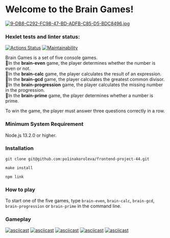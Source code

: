 # Welcome to the Brain Games!
[![9-DB8-C292-FC98-47-BD-ADFB-C85-D5-BDC8496.jpg](https://i.postimg.cc/wB5Vyw2P/9-DB8-C292-FC98-47-BD-ADFB-C85-D5-BDC8496.jpg)](https://postimg.cc/sBXSb9t9)
### Hexlet tests and linter status:
[![Actions Status](https://github.com/po1inakoroleva/frontend-project-44/workflows/hexlet-check/badge.svg)](https://github.com/po1inakoroleva/frontend-project-44/actions)
[![Maintainability](https://api.codeclimate.com/v1/badges/1be107022898a4ed2ac8/maintainability)](https://codeclimate.com/github/po1inakoroleva/frontend-project-44/maintainability)

Brain Games is a set of five console games.  
👾In the **brain-even** game, the player determines whether the number is even or not.  
👾In the **brain-calc** game, the player calculates the result of an expression.  
👾In the **brain-gcd** game, the player calculates the greatest common divisor.   
👾In the **brain-progression** game, the player calculates the missing number in the progression.  
👾In the **brain-prime** game, the player determines whether a number is prime.  

To win the game, the player must answer three questions correctly in a row.

### Minimum System Requirement
Node.js 13.2.0 or higher.

### Installation
```
git clone git@github.com:po1inakoroleva/frontend-project-44.git
```
```
make install
```
```
npm link
```
### How to play
To start one of the five games, type `brain-even`, `brain-calc`, `brain-gcd`, `brain-progression` or `brain-prime` in the command line. 

### Gameplay
[![asciicast](https://asciinema.org/a/v9SJ5KBpdJaDfnL8gJJ6oaeDE.svg)](https://asciinema.org/a/v9SJ5KBpdJaDfnL8gJJ6oaeDE)
[![asciicast](https://asciinema.org/a/fNyyVd6655O73kjQYEqrwuY1C.svg)](https://asciinema.org/a/fNyyVd6655O73kjQYEqrwuY1C)
[![asciicast](https://asciinema.org/a/ZF3S1lX6nP1peAWDxg65hvnOS.svg)](https://asciinema.org/a/ZF3S1lX6nP1peAWDxg65hvnOS)
[![asciicast](https://asciinema.org/a/vG0rphDFLe3f6HwBr5rWXDGco.svg)](https://asciinema.org/a/vG0rphDFLe3f6HwBr5rWXDGco)
[![asciicast](https://asciinema.org/a/xiEs1QJuMOSFyIhZi3zbAnN8D.svg)](https://asciinema.org/a/xiEs1QJuMOSFyIhZi3zbAnN8D)
